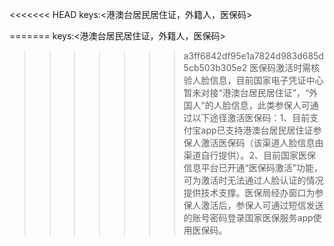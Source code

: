 <<<<<<< HEAD
keys:<港澳台居民居住证，外籍人，医保码>

=======
keys:<港澳台居民居住证，外籍人，医保码>

>>>>>>> a3ff6842df95e1a7824d983d685d5cb503b305e2
医保码激活时需核验人脸信息，目前国家电子凭证中心暂未对接“港澳台居民居住证”，“外国人”的人脸信息，此类参保人可通过以下途径激活医保码：1、目前支付宝app已支持港澳台居民居住证参保人激活医保码（该渠道人脸信息由渠道自行提供）。2、目前国家医保信息平台已开通“医保码激活”功能，可为激活时无法通过人脸认证的情况提供技术支撑。医保局经办窗口为参保人激活后，参保人可通过短信发送的账号密码登录国家医保服务app使用医保码。